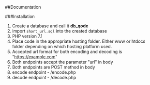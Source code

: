 ##Documentation

###Installation
<br />
1. Create a database and call it **db_qode** <br />
2. Import `short_url.sql` into the created database <br />
3. PHP version 7.1 <br />
4. Place code in the appropriate hosting folder. Either www or htdocs folder depending on which hosting platform used.<br />
5. Accepted url format for both encoding and decoding is "https://example.com" <br />
6. Both endpoints accept the parameter "url" in body <br />
7. Both endpoints are POST method in body <br />
8. encode endpoint - /encode.php  <br />
9. decode endpoint - /decode.php  <br />

